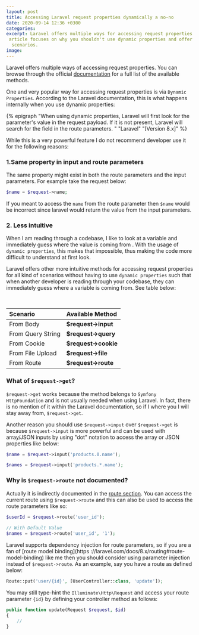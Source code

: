 ```yaml
---
layout: post
title: Accessing Laravel request properties dynamically a no-no
date: 2020-09-14 12:36 +0300
categories: 
excerpt: Laravel offers multiple ways for accessing request properties including using dynamic properties, this
 article focuses on why you shouldn't use dynamic properties and offer other available methods for all kind of
  scenarios. 
image: 
---
```


Laravel offers multiple ways of accessing request properties. You can browse through the official
 [documentation](https://laravel.com/docs/8.x/requests) for a full list of the available methods. 

One and very popular way for accessing request properties is via `Dynamic Properties`. According to the Laravel
 documentation, this is what happens internally when you use dynamic properties:

{% epigraph "When using dynamic properties, Laravel will first look for the parameter's value in the request payload. If it is not present, Laravel will search for the field in the route parameters.
" "Laravel" "[Version 8.x]" %}

While this is a very powerful feature I do not recommend developer use it for the following reasons:

### 1.Same property in input and route parameters

The same property might exist in both the route parameters and the input parameters. For example take the request below:

```php
$name = $request->name;
```

If you meant to access the `name` from the route parameter then `$name` would be incorrect since laravel would return the value from the input parameters.


### 2. Less intuitive

When I am reading through a codebase, I like to look at a variable and immediately guess where the value is coming from
. With the usage of `dynamic properties`, this makes that impossible, thus making the code more difficult to understand
 at first look.

Laravel offers other more intuitive methods for accessing request properties for all kind of scenarios without
 having to use `dynamic properties` such that when another developer is reading through your codebase, they can
  immediately guess where a variable is coming from. See table below: 
  
<br>

| Scenario | Available Method |
|:----------------|:----|
| From Body | **$request->input** |
| From Query String | **$request->query** |
| From Cookie | **$request->cookie** |
| From File Upload | **$request->file** |
| From Route | **$request->route** |


### What of `$request->get`?

`$request->get` works because the method belongs to `Symfony HttpFoundation` and is not usually needed when using
 Laravel. In fact, there is no mention of it within the Laravel documentation, so if I where you I will stay away
  from, `$request->get`.
 
Another reason you should use `$request->input` over `$request->get` is because `$request->input` is more powerful
 and can be used with array/JSON inputs by using "dot" notation to access the array or JSON properties like below:
 
 ```php
$name = $request->input('products.0.name');

$names = $request->input('products.*.name');
 ```

### Why is `$request->route` not documented?

Actually it is indirectly documented in the [route section](https://laravel.com/docs/8.x/routing). You can access the
 current route using `$request->route` and this can also be used to access the route parameters like so:
 
```php
$userId = $request->route('user_id');
 
// With Default Value
$names = $request->route('user_id', '1');
```

Laravel supports dependency injection for route parameters, so if you are a fan of [route model binding](https
://laravel.com/docs/8.x/routing#route-model-binding) like me then you should consider using parameter injection
 instead of `$request->route`. As an example, say you have a route as defined below:
 
```php
Route::put('user/{id}', [UserController::class, 'update']);
```

You may still type-hint the `Illuminate\Http\Request` and access your route parameter `{id}` by defining your controller method as follows:

```php
public function update(Request $request, $id)
{
    //
}
```




 
